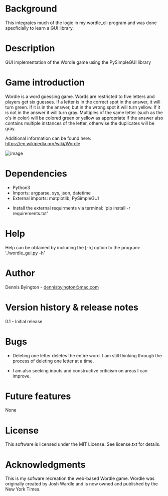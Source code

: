 # Background

This integrates much of the logic in my wordle_cli program and was done specficially to learn a GUI library.


# Description 

GUI implementation of the Wordle game using the PySimpleGUI library

  
# Game introduction

Wordle is a word guessing game.  Words are restricted to five letters and players get six guesses.  If a letter is in the correct spot in the answer, it will turn green.  If it is in the answer, but in the wrong spot it will turn yellow.  If it is not in the answer it will turn gray.  Multiples of the same letter (such as the o's in color) will be colored green or yellow as appropriate if the answer also contains multiple instances of the letter, otherwise the duplicates will be gray.  

Additional information can be found here: https://en.wikipedia.org/wiki/Wordle

![image](https://user-images.githubusercontent.com/106843224/186750537-2a1764eb-61ce-4b28-8811-04f6cbf3a544.png)


# Dependencies

- Python3 
- Imports: argparse, sys, json, datetime
- External imports: matplotlib, PySimpleGUI

* Install the external requirments via terminal: 'pip install -r requirements.txt'


# Help
  
Help can be obtained by including the [-h] option to the program: './wordle_gui.py -h'


# Author

Dennis Byington - dennisbyington@mac.com


# Version history & release notes

0.1 - Initial release


# Bugs

- Deleting one letter deletes the entire word.  I am still thinking through the process of deleting one letter at a time.  

- I am also seeking inputs and constructive criticism on areas I can improve. 


# Future features

None


# License

This software is licensed under the MIT License.  See license.txt for details.



# Acknowledgments

This is my sofware recreation the web-based Wordle game.  Wordle was originally created by Josh Wardle and is now owned and published by the New York Times.  
